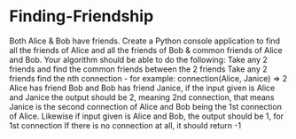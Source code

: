 # Finding-Friendship
Both Alice & Bob have friends. Create a Python console application to find all the friends of Alice and all the friends of Bob & common friends of Alice and Bob.
Your algorithm should be able to do the following:
Take any 2 friends and find the common friends between the 2 friends
Take any 2 friends find the nth connection - for example: connection(Alice, Janice) => 2
Alice has friend Bob and Bob has friend Janice, if the input given is Alice and Janice the output should be 2, meaning 2nd connection, that means Janice is the second connection of Alice and Bob being the 1st connection of Alice.
Likewise if input given is Alice and Bob, the output should be 1, for 1st connection
If there is no connection at all, it should return -1

